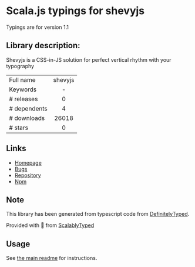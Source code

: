 
# Scala.js typings for shevyjs

Typings are for version 1.1

## Library description:
Shevyjs is a CSS-in-JS solution for perfect vertical rhythm with your typography

|                    |                 |
| ------------------ | :-------------: |
| Full name          | shevyjs |
| Keywords           | - |
| # releases         | 0 |
| # dependents       | 4 |
| # downloads        | 26018 |
| # stars            | 0 |

## Links
- [Homepage](https://github.com/kyleshevlin/shevyjs#readme)
- [Bugs](https://github.com/kyleshevlin/shevyjs/issues)
- [Repository](https://github.com/kyleshevlin/shevyjs)
- [Npm](https://www.npmjs.com/package/shevyjs)
    


## Note
This library has been generated from typescript code from [DefinitelyTyped](https://definitelytyped.org).

Provided with :purple_heart: from [ScalablyTyped](https://github.com/oyvindberg/ScalablyTyped)

## Usage
See [the main readme](../../readme.md) for instructions.


